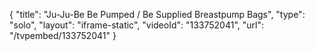 {
    "title": "Ju-Ju-Be Be Pumped \/ Be Supplied Breastpump Bags",
    "type": "solo",
    "layout": "iframe-static",
    "videoId": "133752041",
    "url": "\/tvpembed\/133752041"
}
